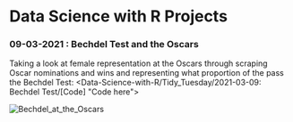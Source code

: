 # Data Science with R Projects 

### 09-03-2021 : Bechdel Test and the Oscars

Taking a look at female representation at the Oscars through scraping Oscar nominations and wins and representing what proportion of the pass the Bechdel Test: <Data-Science-with-R/Tidy_Tuesday/2021-03-09: Bechdel Test/[Code] "Code here">

![Bechdel_at_the_Oscars](https://user-images.githubusercontent.com/79040885/111135093-2b0e7380-8574-11eb-973f-3bd4b337c36e.png)
